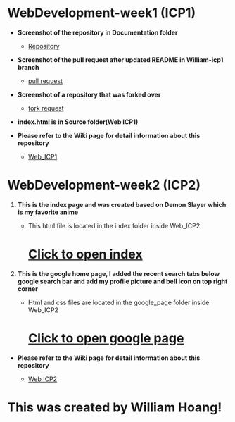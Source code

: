 # WebDevelopment-week1 (ICP1)

- **Screenshot of the repository in Documentation folder**

   * [Repository](https://github.com/Consolefun/WebMobile/blob/master/Web_Development/Web_ICP1/Documentation/Repo_Screenshot.png)

- **Screenshot of the pull request after updated README in William-icp1 branch**

   * [pull request](https://github.com/Consolefun/WebMobile/blob/master/Web_Development/Web_ICP1/Documentation/pull_request.png)

- **Screenshot of a repository that was forked over**
   * [fork request](https://github.com/Consolefun/WebMobile/blob/master/Web_Development/Web_ICP1/Documentation/Forked_repo.PNG)

- **index.html is in Source folder(Web ICP1)**

- **Please refer to the Wiki page for detail information about this repository**
   * [Web_ICP1](https://github.com/Consolefun/WebMobile-week1/wiki/Web-ICP1)
  
 # WebDevelopment-week2 (ICP2)
  
   1. **This is the index page and was created based on Demon Slayer which is my favorite anime**
         * This html file is located in the index folder inside Web_ICP2
            # [Click to open index](https://user-images.githubusercontent.com/46702069/64070567-cc4f0680-cc28-11e9-91f4-4746a09cad18.png)
  
  2. **This is the google home page, I added the recent search tabs below google search bar and add my profile picture and bell icon on top right corner**
       * Html and css files are located in the google_page folder inside Web_ICP2
            # [Click to open google page](https://user-images.githubusercontent.com/46702069/64072186-3333e600-cc50-11e9-860b-60d9be032d0d.png)
  
 - **Please refer to the Wiki page for detail information about this repository**
 
    * [Web ICP2](https://github.com/Consolefun/WebMobile/wiki/Web-ICP2)
  
  
 
# This was created by William Hoang! 
